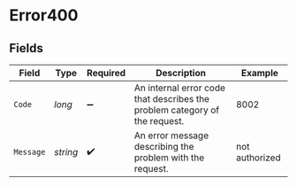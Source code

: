 # Error400


## Fields

| Field                                                                      | Type                                                                       | Required                                                                   | Description                                                                | Example                                                                    |
| -------------------------------------------------------------------------- | -------------------------------------------------------------------------- | -------------------------------------------------------------------------- | -------------------------------------------------------------------------- | -------------------------------------------------------------------------- |
| `Code`                                                                     | *long*                                                                     | :heavy_minus_sign:                                                         | An internal error code that describes the problem category of the request. | 8002                                                                       |
| `Message`                                                                  | *string*                                                                   | :heavy_check_mark:                                                         | An error message describing the problem with the request.                  | not authorized                                                             |